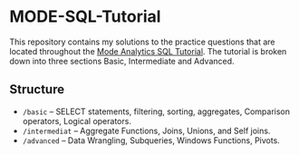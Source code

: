 # MODE-SQL-Tutorial


This repository contains my solutions to the practice questions that are located throughout the [Mode Analytics SQL Tutorial](https://mode.com/sql-tutorial/introduction-to-sql). The tutorial is broken down into three sections Basic, Intermediate and Advanced. 

## Structure
- `/basic` – SELECT statements, filtering, sorting, aggregates, Comparison operators, Logical operators.
- `/intermediat` – Aggregate Functions, Joins, Unions, and Self joins.
- `/advanced` – Data Wrangling, Subqueries, Windows Functions, Pivots. 
